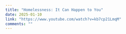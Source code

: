 ```yaml
---
title: "Homelessness: It Can Happen to You"
date: 2025-01-10
link: "https://www.youtube.com/watch?v=kb7cp21LmqM"
comments: ""
---
```


